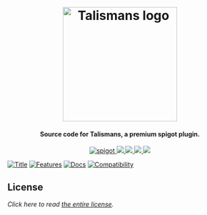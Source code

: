 <h1 align="center">
  <br>
  <img src="https://i.imgur.com/1kAQbe6.png" alt="Talismans logo" width="256">
  <br>
</h1>

<h4 align="center">Source code for Talismans, a premium spigot plugin.</h4>

<p align="center">
    <a href="https://www.spigotmc.org/resources/talismans.79573/">
        <img alt="spigot" src="https://img.shields.io/badge/spigot-talismans-brightgreen?style=for-the-badge"/>
    </a>
    <a href="https://bstats.org/plugin/bukkit/Talismans" alt="bstats servers">
        <img src="https://img.shields.io/bstats/servers/9865?color=brightgreen&style=for-the-badge"/>
    </a>
    <a href="https://bstats.org/plugin/bukkit/Talismans" alt="bstats players">
        <img src="https://img.shields.io/bstats/players/9865?color=brightgreen&style=for-the-badge"/>
    </a>
    <a href="https://auxilor.gitbook.io/talismans/" alt="Docs (gitbook)">
        <img src="https://img.shields.io/badge/docs-gitbook-brightgreen?style=for-the-badge&logo=appveyor"/>
    </a>
    <a href="https://discord.gg/ZcwpSsE/" alt="Discord">
        <img src="https://img.shields.io/discord/452518336627081236?label=discord&style=for-the-badge"/>
    </a>
</p>


[![Title](https://i.imgur.com/hyPlV1m.png)]()
[![Features](https://i.imgur.com/Tqcu1o2.png)]()
[![Docs](https://i.imgur.com/TRDDt5W.png)](https://auxilor.gitbook.io/talismans/talismans-1/all-talismans)
[![Compatibility](https://i.imgur.com/mlAGlKn.png)]()

## License
*Click here to read [the entire license](https://github.com/Auxilor/Talismans/blob/master/LICENSE.md).*
